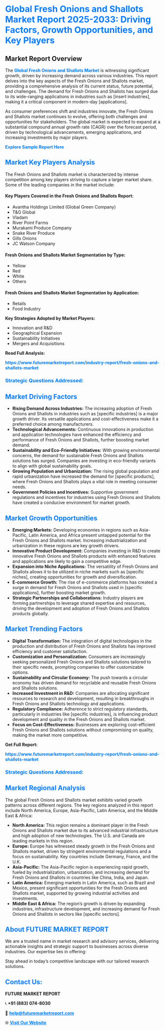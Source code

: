 <h1 style="color: #007BFF;">Global Fresh Onions and Shallots Market Report 2025-2033: Driving Factors, Growth Opportunities, and Key Players</h1>

<section id="overview">
<h2>Market Report Overview</h2>
<p>The <a href="https://www.futuremarketreport.com/industry-report/fresh-onions-and-shallots-market" style="color: #007BFF; text-decoration: none;"><strong>Global Fresh Onions and Shallots Market</strong></a> is witnessing significant growth, driven by increasing demand across various industries. This report delves into the key aspects of the Fresh Onions and Shallots market, providing a comprehensive analysis of its current status, future potential, and challenges. The demand for Fresh Onions and Shallots has surged due to its wide-ranging applications in industries such as [insert industries], making it a critical component in modern-day [applications].</p>
<p>As consumer preferences shift and industries innovate, the Fresh Onions and Shallots market continues to evolve, offering both challenges and opportunities for stakeholders. The global market is expected to expand at a substantial compound annual growth rate (CAGR) over the forecast period, driven by technological advancements, emerging applications, and increasing investments by major players.</p>
</section>

<section id="overview">
<p><a href="https://www.futuremarketreport.com/request-sample/reportId=51798" style="color: #007BFF; text-decoration: none;"><strong>Explore Sample Report Here</strong></a></p>
</section>

<section id="key-players">
<h2 style="color: #007BFF;">Market Key Players Analysis</h2>
<p>The Fresh Onions and Shallots market is characterized by intense competition among key players striving to capture a larger market share. Some of the leading companies in the market include:</p>
<h4>Key Players Covered in the Fresh Onions and Shallots Report:</h4>
<ul><li>Avantha Holdings Limited (Global Green Company)</li><li>T&amp;G Global</li><li>Vladam</li><li>River Point Farms</li><li>Murakami Produce Company</li><li>Snake River Produce</li><li>Gills Onions</li><li>JC Watson Company</li></ul>
<h4>Fresh Onions and Shallots Market Segmentation by Type:</h4>
<ul><li>Yellow</li><li>Red</li><li>White</li><li>Others</li></ul>

<h4>Fresh Onions and Shallots Market Segmentation by Application:</h4>
<ul><li>Retails</li><li>Food Industry</li></ul>
<p><strong>Key Strategies Adopted by Market Players:</strong></p>
<ul>
<li>Innovation and R&D</li>
<li>Geographical Expansion</li>
<li>Sustainability Initiatives</li>
<li>Mergers and Acquisitions</li>
</ul>
</section>

<section>
<p><strong>Read Full Analysis: </strong></p><a href="https://www.futuremarketreport.com/industry-report/fresh-onions-and-shallots-market" style="color: #007BFF; text-decoration: none;"><strong>https://www.futuremarketreport.com/industry-report/fresh-onions-and-shallots-market</strong></a>
<h3 style="color: #007BFF;">Strategic Questions Addressed:</h3>
</section>

<section id="driving-factors">
<h2 style="color: #007BFF;">Market Driving Factors</h2>
<ul>
<li><strong>Rising Demand Across Industries:</strong> The increasing adoption of Fresh Onions and Shallots in industries such as [specific industries] is a major growth driver. Its versatile applications and cost-effectiveness make it a preferred choice among manufacturers.</li>
<li><strong>Technological Advancements:</strong> Continuous innovations in production and application technologies have enhanced the efficiency and performance of Fresh Onions and Shallots, further boosting market demand.</li>
<li><strong>Sustainability and Eco-Friendly Initiatives:</strong> With growing environmental concerns, the demand for sustainable Fresh Onions and Shallots solutions has surged. Companies are investing in eco-friendly variants to align with global sustainability goals.</li>
<li><strong>Growing Population and Urbanization:</strong> The rising global population and rapid urbanization have increased the demand for [specific products], where Fresh Onions and Shallots plays a vital role in meeting consumer needs.</li>
<li><strong>Government Policies and Incentives:</strong> Supportive government regulations and incentives for industries using Fresh Onions and Shallots have created a conducive environment for market growth.</li>
</ul>
</section>

<section id="growth-opportunities">
<h2 style="color: #007BFF;">Market Growth Opportunities</h2>
<ul>
<li><strong>Emerging Markets:</strong> Developing economies in regions such as Asia-Pacific, Latin America, and Africa present untapped potential for the Fresh Onions and Shallots market. Increasing industrialization and urbanization in these regions are key growth drivers.</li>
<li><strong>Innovative Product Development:</strong> Companies investing in R&D to create innovative Fresh Onions and Shallots products with enhanced features and applications are likely to gain a competitive edge.</li>
<li><strong>Expansion into Niche Applications:</strong> The versatility of Fresh Onions and Shallots allows it to be utilized in niche markets such as [specific niches], creating opportunities for growth and diversification.</li>
<li><strong>E-commerce Growth:</strong> The rise of e-commerce platforms has created a surge in demand for Fresh Onions and Shallots used in [specific applications], further boosting market growth.</li>
<li><strong>Strategic Partnerships and Collaborations:</strong> Industry players are forming partnerships to leverage shared expertise and resources, driving the development and adoption of Fresh Onions and Shallots products globally.</li>
</ul>
</section>

<section id="trending-factors">
<h2 style="color: #007BFF;">Market Trending Factors</h2>
<ul>
<li><strong>Digital Transformation:</strong> The integration of digital technologies in the production and distribution of Fresh Onions and Shallots has improved efficiency and customer satisfaction.</li>
<li><strong>Customization and Personalization:</strong> Consumers are increasingly seeking personalized Fresh Onions and Shallots solutions tailored to their specific needs, prompting companies to offer customizable options.</li>
<li><strong>Sustainability and Circular Economy:</strong> The push towards a circular economy has driven demand for recyclable and reusable Fresh Onions and Shallots solutions.</li>
<li><strong>Increased Investment in R&D:</strong> Companies are allocating significant resources to research and development, resulting in breakthroughs in Fresh Onions and Shallots technology and applications.</li>
<li><strong>Regulatory Compliance:</strong> Adherence to strict regulatory standards, particularly in industries like [specific industries], is influencing product development and quality in the Fresh Onions and Shallots market.</li>
<li><strong>Focus on Cost-Effectiveness:</strong> Businesses are exploring cost-efficient Fresh Onions and Shallots solutions without compromising on quality, making the market more competitive.</li>
</ul>
</section>

<section>
<p><strong>Get Full Report: </strong></p><a href="https://www.futuremarketreport.com/industry-report/fresh-onions-and-shallots-market" style="color: #007BFF; text-decoration: none;"><strong>https://www.futuremarketreport.com/industry-report/fresh-onions-and-shallots-market</strong></a>
<h3 style="color: #007BFF;">Strategic Questions Addressed:</h3>
</section>


<section id="regional-analysis">
<h2 style="color: #007BFF;">Market Regional Analysis</h2>
<p>The global Fresh Onions and Shallots market exhibits varied growth patterns across different regions. The key regions analyzed in this report include North America, Europe, Asia-Pacific, Latin America, and the Middle East & Africa:</p>
<ul>
<li><strong>North America:</strong> This region remains a dominant player in the Fresh Onions and Shallots market due to its advanced industrial infrastructure and high adoption of new technologies. The U.S. and Canada are leading markets in this region.</li>
<li><strong>Europe:</strong> Europe has witnessed steady growth in the Fresh Onions and Shallots market, driven by stringent environmental regulations and a focus on sustainability. Key countries include Germany, France, and the U.K.</li>
<li><strong>Asia-Pacific:</strong> The Asia-Pacific region is experiencing rapid growth, fueled by industrialization, urbanization, and increasing demand for Fresh Onions and Shallots in countries like China, India, and Japan.</li>
<li><strong>Latin America:</strong> Emerging markets in Latin America, such as Brazil and Mexico, present significant opportunities for the Fresh Onions and Shallots market, supported by growing industrial activities and investments.</li>
<li><strong>Middle East & Africa:</strong> The region’s growth is driven by expanding industries, infrastructure development, and increasing demand for Fresh Onions and Shallots in sectors like [specific sectors].</li>
</ul>
</section>

<footer>
<h2 style="color: #007BFF;">About FUTURE MARKET REPORT</h2>
<p>We are a trusted name in market research and advisory services, delivering actionable insights and strategic support to businesses across diverse industries. Our expertise lies in offering:</p>

<p>Stay ahead in today’s competitive landscape with our tailored research solutions.</p>

<h2 style="color: #007BFF;">Contact Us:</h2>
<p><strong>FUTURE MARKET REPORT</strong></p>
<p>📞 <strong>+91 (883) 074-8030</strong></p>
<p>📧 <strong><a href="mailto:help@futuremarketreport.com" style="color: #007BFF;">help@futuremarketreport.com</a></strong></p>
<p>🌐 <strong><a href="https://www.futuremarketreport.com/" style="color: #007BFF;">Visit Our Website</a></strong></p>
</footer>